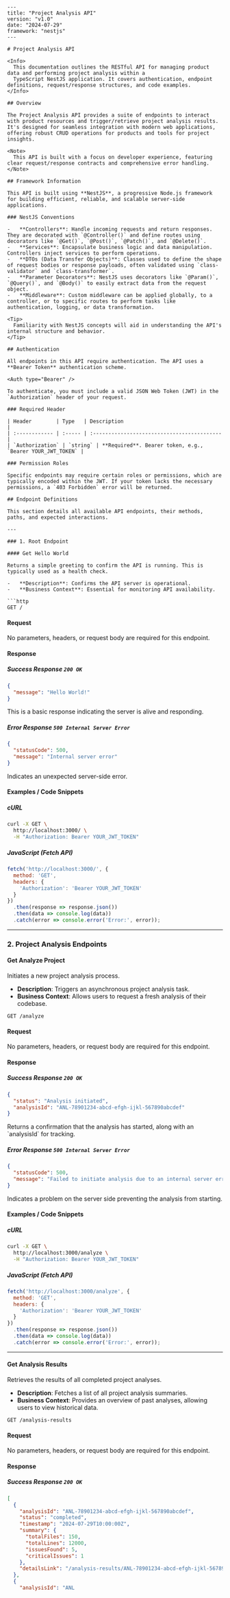 ```mdx
---
title: "Project Analysis API"
version: "v1.0"
date: "2024-07-29"
framework: "nestjs"
---

# Project Analysis API

<Info>
  This documentation outlines the RESTful API for managing product data and performing project analysis within a
  TypeScript NestJS application. It covers authentication, endpoint definitions, request/response structures, and code examples.
</Info>

## Overview

The Project Analysis API provides a suite of endpoints to interact with product resources and trigger/retrieve project analysis results. It's designed for seamless integration with modern web applications, offering robust CRUD operations for products and tools for project insights.

<Note>
  This API is built with a focus on developer experience, featuring clear request/response contracts and comprehensive error handling.
</Note>

## Framework Information

This API is built using **NestJS**, a progressive Node.js framework for building efficient, reliable, and scalable server-side applications.

### NestJS Conventions

-   **Controllers**: Handle incoming requests and return responses. They are decorated with `@Controller()` and define routes using decorators like `@Get()`, `@Post()`, `@Patch()`, and `@Delete()`.
-   **Services**: Encapsulate business logic and data manipulation. Controllers inject services to perform operations.
-   **DTOs (Data Transfer Objects)**: Classes used to define the shape of request bodies or response payloads, often validated using `class-validator` and `class-transformer`.
-   **Parameter Decorators**: NestJS uses decorators like `@Param()`, `@Query()`, and `@Body()` to easily extract data from the request object.
-   **Middleware**: Custom middleware can be applied globally, to a controller, or to specific routes to perform tasks like authentication, logging, or data transformation.

<Tip>
  Familiarity with NestJS concepts will aid in understanding the API's internal structure and behavior.
</Tip>

## Authentication

All endpoints in this API require authentication. The API uses a **Bearer Token** authentication scheme.

<Auth type="Bearer" />

To authenticate, you must include a valid JSON Web Token (JWT) in the `Authorization` header of your request.

### Required Header

| Header        | Type   | Description                                 |
| :------------ | :----- | :------------------------------------------ |
| `Authorization` | `string` | **Required**. Bearer token, e.g., `Bearer YOUR_JWT_TOKEN` |

### Permission Roles

Specific endpoints may require certain roles or permissions, which are typically encoded within the JWT. If your token lacks the necessary permissions, a `403 Forbidden` error will be returned.

## Endpoint Definitions

This section details all available API endpoints, their methods, paths, and expected interactions.

---

### 1. Root Endpoint

#### Get Hello World

Returns a simple greeting to confirm the API is running. This is typically used as a health check.

-   **Description**: Confirms the API server is operational.
-   **Business Context**: Essential for monitoring API availability.

```http
GET /
```

#### Request

No parameters, headers, or request body are required for this endpoint.

#### Response

##### Success Response `200 OK`

```json
{
  "message": "Hello World!"
}
```

<ResponseExample status="200">
  This is a basic response indicating the server is alive and responding.
</ResponseExample>

##### Error Response `500 Internal Server Error`

```json
{
  "statusCode": 500,
  "message": "Internal server error"
}
```

<ErrorExample status="500">
  Indicates an unexpected server-side error.
</ErrorExample>

#### Examples / Code Snippets

##### cURL

```bash
curl -X GET \
  http://localhost:3000/ \
  -H "Authorization: Bearer YOUR_JWT_TOKEN"
```

##### JavaScript (Fetch API)

```javascript
fetch('http://localhost:3000/', {
  method: 'GET',
  headers: {
    'Authorization': 'Bearer YOUR_JWT_TOKEN'
  }
})
  .then(response => response.json())
  .then(data => console.log(data))
  .catch(error => console.error('Error:', error));
```

---

### 2. Project Analysis Endpoints

#### Get Analyze Project

Initiates a new project analysis process.

-   **Description**: Triggers an asynchronous project analysis task.
-   **Business Context**: Allows users to request a fresh analysis of their codebase.

```http
GET /analyze
```

#### Request

No parameters, headers, or request body are required for this endpoint.

#### Response

##### Success Response `200 OK`

```json
{
  "status": "Analysis initiated",
  "analysisId": "ANL-78901234-abcd-efgh-ijkl-567890abcdef"
}
```

<ResponseExample status="200">
  Returns a confirmation that the analysis has started, along with an `analysisId` for tracking.
</ResponseExample>

##### Error Response `500 Internal Server Error`

```json
{
  "statusCode": 500,
  "message": "Failed to initiate analysis due to an internal server error."
}
```

<ErrorExample status="500">
  Indicates a problem on the server side preventing the analysis from starting.
</ErrorExample>

#### Examples / Code Snippets

##### cURL

```bash
curl -X GET \
  http://localhost:3000/analyze \
  -H "Authorization: Bearer YOUR_JWT_TOKEN"
```

##### JavaScript (Fetch API)

```javascript
fetch('http://localhost:3000/analyze', {
  method: 'GET',
  headers: {
    'Authorization': 'Bearer YOUR_JWT_TOKEN'
  }
})
  .then(response => response.json())
  .then(data => console.log(data))
  .catch(error => console.error('Error:', error));
```

---

#### Get Analysis Results

Retrieves the results of all completed project analyses.

-   **Description**: Fetches a list of all project analysis summaries.
-   **Business Context**: Provides an overview of past analyses, allowing users to view historical data.

```http
GET /analysis-results
```

#### Request

No parameters, headers, or request body are required for this endpoint.

#### Response

##### Success Response `200 OK`

```json
[
  {
    "analysisId": "ANL-78901234-abcd-efgh-ijkl-567890abcdef",
    "status": "completed",
    "timestamp": "2024-07-29T10:00:00Z",
    "summary": {
      "totalFiles": 150,
      "totalLines": 12000,
      "issuesFound": 5,
      "criticalIssues": 1
    },
    "detailsLink": "/analysis-results/ANL-78901234-abcd-efgh-ijkl-567890abcdef"
  },
  {
    "analysisId": "ANL